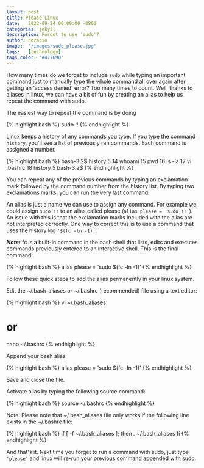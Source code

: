 ```yaml
---
layout: post
title: Please Linux 
date:   2022-09-24 00:00:00 -0800
categories: jekyll 
description: Forgot to use 'sudo'?
author: horacio 
image:  '/images/sudo_please.jpg'
tags:   [technology]
tags_color: '#477690'
---
```

How many times do we forget to include `sudo` while typing an important command just to manually type the whole command all over again after getting an 'access denied' error? Too many times to count. Well, thanks to aliases in linux, we can have a bit of fun by creating an alias to help us repeat the command with sudo.

The easiest way to repeat the command is by doing

{% highlight bash %}
  sudo !!
{% endhighlight %}

Linux keeps a history of any commands you type. If you type the command `history`, you'll see a list of previously ran commands. Each command is assigned a number.

{% highlight bash %}
  bash-3.2$ history 5
    14  whoami
    15  pwd
    16  ls -la
    17  vi .bashrc 
    18  history 5
  bash-3.2$
{% endhighlight %}

You can repeat any of the previous commands by typing an exclamation mark followed by the command number from the history list. By typing two exclamations marks, you can run the very last command.

An alias is just a name we can use to assign any command. For example we could assign `sudo !!` to an alias called please (`alias please = 'sudo !!'`). An issue with this is that the exclamation marks included with the alias are not interpreted correctly. One way to correct this is to use a command that uses the history log `'$(fc -ln -1)'`.

***Note:*** fc is a built-in command in the bash shell that lists, edits and executes commands previously entered to an interactive shell. This is the final command:

{% highlight bash %}
  alias please = 'sudo $(fc -ln -1)'
{% endhighlight %}

Follow these quick steps to add the alias permanently in your linux system.

Edit the ~/.bash_aliases or ~/.bashrc (recommended) file using a text editor:

{% highlight bash %}
  vi ~/.bash_aliases
# or #
  nano ~/.bashrc
{% endhighlight %}

Append your bash alias

{% highlight bash %}
  alias please = 'sudo $(fc -ln -1)'
{% endhighlight %}

Save and close the file.

Activate alias by typing the following source command:

{% highlight bash %}
  source ~/.bashrc
{% endhighlight %}

Note: Please note that ~/.bash_aliases file only works if the following line exists in the ~/.bashrc file:

{% highlight bash %}
  if [ -f ~/.bash_aliases ]; then
  . ~/.bash_aliases
  fi
{% endhighlight %}

And that's it. Next time you forget to run a command with sudo, just type `'please'` and linux will re-run your previous command appended with sudo.

